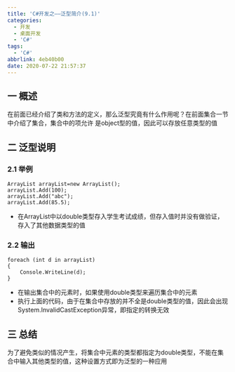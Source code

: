 ```yaml
---
title: 'C#开发之——泛型简介(9.1)'
categories:
  - 开发
  - 桌面开发
  - 'C#'
tags:
  - 'C#'
abbrlink: 4eb40b00
date: 2020-07-22 21:57:37
---
```

## 一 概述

在前面已经介绍了类和方法的定义，那么泛型究竟有什么作用呢？在前面集合一节中介绍了集合，集合中的项允许 是object型的值，因此可以存放任意类型的值

<!--more-->

## 二 泛型说明

### 2.1 举例

```
ArrayList arrayList=new ArrayList();
arrayList.Add(100);
arrayList.Add("abc");
arrayList.Add(85.5);
```

* 在ArrayList中以double类型存入学生考试成绩，但存入值时并没有做验证，存入了其他数据类型的值

### 2.2 输出

```
foreach (int d in arrayList)
{
    Console.WriteLine(d);
}
```

* 在输出集合中的元素时，如果使用double类型来遍历集合中的元素
* 执行上面的代码，由于在集合中存放的并不全是double类型的值，因此会出现System.InvalidCastException异常，即指定的转换无效

## 三 总结

为了避免类似的情况产生，将集合中元素的类型都指定为double类型，不能在集合中输入其他类型的值，这种设置方式即为泛型的一种应用